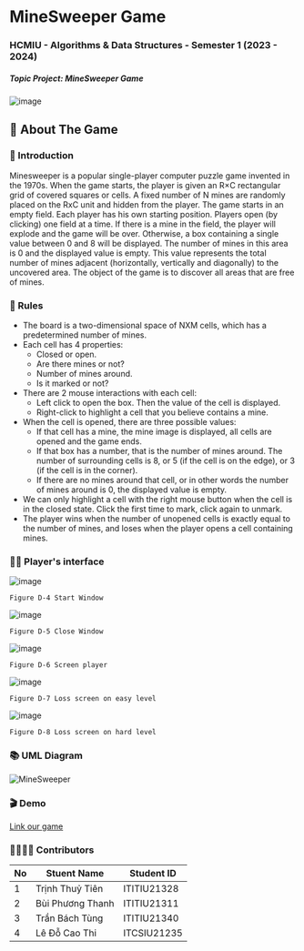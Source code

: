 # MineSweeper Game


### HCMIU - Algorithms & Data Structures - Semester 1 (2023 - 2024)
##### Topic Project: MineSweeper Game

![image](https://github.com/bachtung2003/mine-sweeper-game/assets/91307850/51e6f412-2b2a-47e0-91af-a184a1533f9f)



## 📖 About The Game

### 📜 Introduction
Minesweeper is a popular single-player computer puzzle game invented in the 1970s.
When the game starts, the player is given an R×C rectangular grid of covered squares or cells. A fixed number of N mines are randomly placed on the RxC unit and hidden from the player. The game starts in an empty field. Each player has his own starting position. Players open (by clicking) one field at a time. If there is a mine in the field, the player will explode and the game will be over. Otherwise, a box containing a single value between 0 and 8 will be displayed. The number of mines in this area is 0 and the displayed value is empty. This value represents the total number of mines adjacent (horizontally, vertically and diagonally) to the uncovered area. The object of the game is to discover all areas that are free of mines.

### 🎯 Rules

- The board is a two-dimensional space of NXM cells, which has a predetermined number of mines.
- Each cell has 4 properties:
    - Closed or open.
    - Are there mines or not?
    - Number of mines around.
    - Is it marked or not?
- There are 2 mouse interactions with each cell:
    - Left click to open the box. Then the value of the cell is displayed.
    - Right-click to highlight a cell that you believe contains a mine.
- When the cell is opened, there are three possible values:
    - If that cell has a mine, the mine image is displayed, all cells are opened and the game ends.
    - If that box has a number, that is the number of mines around. The number of surrounding cells is 8, or 5 (if the cell is on the edge), or 3 (if the cell is in the corner).
    - If there are no mines around that cell, or in other words the number of mines around is 0, the displayed value is empty.
- We can only highlight a cell with the right mouse button when the cell is in the closed state. Click the first time to mark, click again to unmark.
- The player wins when the number of unopened cells is exactly equal to the number of mines, and loses when the player opens a cell containing mines.

### :technologist: Player's interface

![image](https://github.com/bachtung2003/mine-sweeper-game/assets/91307850/e3432ed3-d2b4-40d4-aedb-4a9533952139)

```Figure D-4 Start Window```


![image](https://github.com/bachtung2003/mine-sweeper-game/assets/91307850/fdb2f60d-07fb-4c02-9b9a-6980d9199749)

```Figure D-5 Close Window```


![image](https://github.com/bachtung2003/mine-sweeper-game/assets/91307850/df0e5387-0014-4f65-9cd6-06aadb61e3a5)

```Figure D-6 Screen player```


![image](https://github.com/bachtung2003/mine-sweeper-game/assets/91307850/c1d8cb5f-81a1-44f6-8f1f-6d67786bace2)

```Figure D-7 Loss screen on easy level```


![image](https://github.com/bachtung2003/mine-sweeper-game/assets/91307850/a713dda2-c953-4e1f-8614-7b304d3ff45c)

```Figure D-8 Loss screen on hard level```


### 📚 UML Diagram
![MineSweeper](https://github.com/bachtung2003/mine-sweeper-game/assets/91307850/95d3fb97-fb45-4061-835e-e42d79620cd4)


### 🎬 Demo
[Link our game](https://www.youtube.com/watch?v=NRgWf-SAdrw)



### :family_woman_woman_girl_girl: Contributors
| No | Stuent Name | Student ID |
| -------- | -------- | -------- |
| 1  | Trịnh Thuỷ Tiên   | ITITIU21328  |
| 2   | Bùi Phương Thanh   | ITITIU21311  |
| 3  | Trần Bách Tùng   | ITITIU21340  |
| 4   | Lê Đỗ Cao Thi   | ITCSIU21235 |
